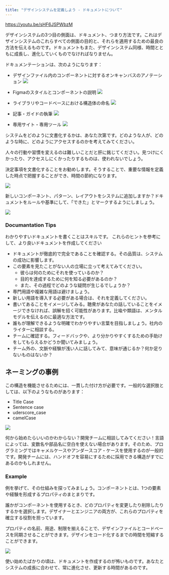 ```yaml
---
title: "デザインシステムを定義しよう - ドキュメントについて"
---
```


https://youtu.be/sHF6JSPWbzM

デザインシステムの3つ目の側面は、ドキュメント、つまり方法です。これはデザインシステムのこれらすべての側面の目的と、それらを適用するための最良の方法を伝えるものです。ドキュメントもまた、デザインシステム同様、時間とともに成長し、進化していくものでなければなりません。

ドキュメンテーションは、次のようになります：

- デザインファイル内のコンポーネントに対するオンキャンバスのアノテーション
  ![](https://storage.googleapis.com/zenn-user-upload/3181882c9da6-20230604.png)

- Figmaのスタイルとコンポーネントの説明
  ![](https://storage.googleapis.com/zenn-user-upload/e719b7997b8c-20230604.png)

- ライブラリやコードベースにおける構造体の命名
  ![](https://storage.googleapis.com/zenn-user-upload/e0e3e9357e40-20230604.png)

- 記事・ガイドの執筆
  ![](https://storage.googleapis.com/zenn-user-upload/3824aea99ad5-20230604.png)

- 専用サイト・専用ツール
  ![](https://storage.googleapis.com/zenn-user-upload/266fbdbd3e87-20230604.png)

システムをどのように文書化するかは、あなた次第です。どのような人が、どのような時に、どのようにアクセスするのかを考えてみてください。

人々の行動や習慣を変えるのは難しいことだと肝に銘じてください。見つけにくかったり、アクセスしにくかったりするものは、使われないでしょう。

決定事項を文書化することをお勧めします。そうすることで、重要な情報を定義した時点で把握することができ、時間の節約になります。

![](https://storage.googleapis.com/zenn-user-upload/749c7de6b579-20230604.png)

新しいコンポーネント、パターン、レイアウトをシステムに追加しますか？ドキュメントをルールや基準にして、「できた」とマークするようにしましょう。

![](https://storage.googleapis.com/zenn-user-upload/d05cb2684725-20230604.png)

### Documantation Tips
わかりやすいドキュメントを書くことはスキルです。
これらのヒントを参考にして、より良いドキュメントを作成してください

- ドキュメントが徹底的で完全であることを確認する。その品質は、システムの成功に影響します。
- この要素を見たことがない人の立場に立って考えてみてください。
    - 彼らは何のためにそれを使っているのか？
    - 目的を達成するために何を知る必要があるのか？
    - また、その過程でどのような疑問が生じるでしょうか？
- 専門用語や複雑な用語は避けましょう。
- 新しい用語を導入する必要がある場合は、それを定義してください。
- 書いてあることをイメージしてみる。聴衆があなたの話していることをイメージできなければ、誤解を招く可能性があります。比喩や類語は、メンタルモデルを伝えるのに最適な方法です。
- 誰もが理解できるような明確でわかりやすい言葉を目指しましょう。社内のライターに相談する。
- チームに確認する。フィードバックや、より分かりやすくするための手助けをしてもらえるかどうか聞いてみましょう。
- チーム外の、文脈や経験が浅い人に話してみて、意味が通じるか？何か足りないものはないか？

## ネーミングの事例
この構造を機能させるためには、一貫した付け方が必要です。一般的な選択肢としては、以下のようなものがあります：

- Title Case
- Sentence case
- uderscore_case
- camelCase

![](https://storage.googleapis.com/zenn-user-upload/375da91ac5c1-20230604.png)

何から始めたらいいのかわからない？開発チームに相談してみてください！言語によっては、変数名や部品名に空白を使えない場合があります。そのため、プログラミングではキャメルケースやアンダースコア・ケースを使用するのが一般的です。開発チームには、ハンドオフを容易にするために採用できる構造がすでにあるのかもしれません。

### Example
例を挙げて、その仕組みを探ってみましょう。コンポーネントとは、1つの要素や経験を形成するプロパティのまとまりです。

誰かがコンポーネントを使用するとき、どのプロパティを変更したり削除したりするかを選択します。デザイナーとエンジニアの両方が、これらのプロパティを確立する役割を担っています。

プロパティの名前、用途、制限を揃えることで、デザインファイルとコードベースを同期させることができます。デザインをコード化するまでの時間を短縮することができます。

![](https://storage.googleapis.com/zenn-user-upload/71573b384498-20230604.png)

使い始めたばかりの頃は、ドキュメントを作成するのが怖いものです。あなたとシステムの成長に合わせて、常に進化させ、更新する時間があるのです。
